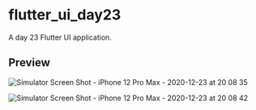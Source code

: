 # flutter_ui_day23

A day 23 Flutter UI application.

## Preview

![Simulator Screen Shot - iPhone 12 Pro Max - 2020-12-23 at 20 08 35](https://user-images.githubusercontent.com/64217477/103008286-e4a00e80-455a-11eb-9a54-d26c8ca28dcf.png)

![Simulator Screen Shot - iPhone 12 Pro Max - 2020-12-23 at 20 08 42](https://user-images.githubusercontent.com/64217477/103008365-06999100-455b-11eb-805b-f089ac1743ea.png)
